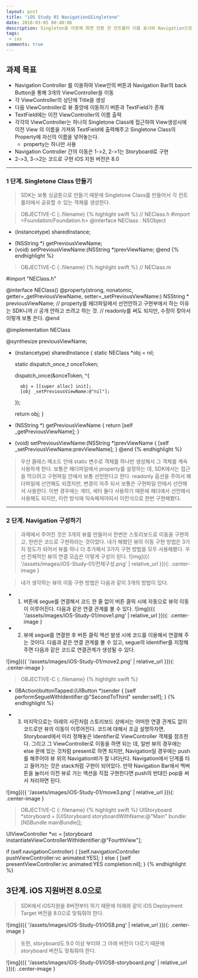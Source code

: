 ```yaml
---
layout: post
title: "iOS Study 01 Navigation&Singletone"
date: 2018-03-05 00:40:06
description: Singleton을 이용해 화면 전환 전 컨트롤러 이름 표시와 Navigation으로 화면 전환해보기
tags: 
 - ios
comments: true
---
```


## 과제 목표 

- Navigation Controller 를 이용하여 View안의 버튼과 Navigation Bar의 back Button을 통해 3개의 ViewController을 이동
- 각 ViewController의 상단에 Title을 생성
- 다음 ViewController로 뷰 중앙에 이동하기 버튼과 TextField가 존재
- TextField에는 이전 ViewController의 이름 출력
- 각각의 ViewController는 하나의 Singletone Class에 접근하여 View생성시에 이전 View 의 이름을 가져와 TextField에 출력해주고 Singletone Class의 Property에 자신의 이름을 넣어놓는다.
	- property는 하나만 사용
- Navigation Controller 간의 이동은 1->2, 2->1는 Storyboard로 구현
- 2->3, 3->2는 코드로 구현
iOS 지원 버전은 8.0

---


### 1 단계. Singletone Class 만들기

> SDK는 보통 싱글톤으로 만들기 때문에 Singletone Class를 만들어서 각 컨트롤러에서 공유할 수 있는 객체를 생성한다.

>OBJECTIVE-C
{:.filename}
{% highlight swift %}
// NEClass.h
#import <Foundation/Foundation.h>
@interface NEClass : NSObject
+ (instancetype) sharedInstance;
- (NSString *) getPreviousViewName;
- (void) setPreviousViewName:(NSString *)prevViewName;
@end
{% endhighlight %}

>OBJECTIVE-C
{:.filename}
{% highlight swift %}
// NEClass.m

#import "NEClass.h"

@interface NEClass()
@property(strong, nonatomic, getter=_getPreviousViewName, setter=_setPreviousViewName:) NSString * previousViewName;
// property를 헤더파일에서 선언안하고 구현부에서 하는 이유는 SDK니까
// 공개 안하고 쓰려고 하는 것.
// readonly를 써도 되지만, 수정이 잦아서 이렇게 보통 쓴다.
@end

@implementation NEClass

@synthesize previousViewName;

+ (instancetype) sharedInstance {
    static NEClass *obj = nil;
    
    static dispatch_once_t onceToken;
    
    dispatch_once(&onceToken, ^{
        
        obj = [[super alloc] init];
        [obj _setPreviousViewName:@"nil"];
    });
    
    return obj;
}

- (NSString *) getPreviousViewName {
    return [self _getPreviousViewName];
}

- (void) setPreviousViewName:(NSString *)prevViewName {
    [self _setPreviousViewName:prevViewName];
}
@end
{% endhighlight %}

> 우선 클래스 메소드 안에 static 변수로 객체를 하나만 생성해서 그 객체를 계속 사용하게 한다.
보통은 헤더파일에서 property를 설정하는 데, SDK에서는 접근을 막으려고 구현파일 안에서 보통 선언한다고 한다. readonly 옵션을 주어서 헤더파일에 선언해도 되겠지만, 변경이 자주 되서 보통은 구현파일 안에서 선언해서 사용한다. 이번 경우에는 게터, 세터 둘다 사용하기 때문에 헤더에서 선언해서 사용해도 되지만, 이런 방식에 익숙해져야되서 이런식으로 한번 구현해봤다.

---

### 2 단계. Navigation 구성하기

> 과제에서 주어진 것은 3개의 뷰를 만들어서 한번은 스토리보드로 이동을 구현하고, 한번은 코드로 구현하라는 것이었다. 내가 해봤던 뷰의 이동 구현 방법은 3가지 정도가 되어서 뷰를 하나 더 추가해서 3가지 구현 방법을 모두 사용해봤다. 우선 전체적인 뷰의 연결 모습은 이렇게 구성이 된다.
>![img]({{ '/assets/images/iOS-Study-01/전체구성.png' | relative_url }}){: .center-image }

> 내가 생각하는 뷰의 이동 구현 방법은 다음과 같이 3개의 방법이 있다.

- 1. 버튼에 segue를 연결해서 코드 한 줄 없이 버튼 클릭 시에 자동으로 뷰의 이동이 이루어진다. 다음과 같은 연결 관계를 볼 수 있다.
![img]({{ '/assets/images/iOS-Study-01/move1.png' | relative_url }}){: .center-image }

- 2. 뷰에 segue를 연결한 후 버튼 클릭 액션 발생 시에 코드를 이용해서 연결해 주는 것이다. 다음과 같은 연결 관계를 볼 수 있고, segue의 Identifier를 지정해주면 다음과 같은 코드로 연결관계가 생성될 수 있다.

![img]({{ '/assets/images/iOS-Study-01/move2.png' | relative_url }}){: .center-image }

>OBJECTIVE-C
{:.filename}
{% highlight swift %}
- (IBAction)buttonTapped:(UIButton *)sender {
    [self performSegueWithIdentifier:@"SecondToThird" sender:self];
}
{% endhighlight %}

- 3. 마지막으로는 아래의 사진처럼 스토리보드 상에서는 어떠한 연결 관계도 없이 코드로만 뷰의 이동이 이루어진다. 코드에 대해서 조금 설명하자면, Storyboard에서 미리 정해놓은 Identifier로 ViewController 객체를 참조한다. 그리고 그 ViewController로 이동을 하면 되는 데, 일반 뷰의 경우에는 else 문에 있는 것처럼 present로 하면 되지만, Navigation일 경우에는 push를 해주어야 뷰 위의 Navigation바가 잘 나타난다. Navigation에서 단계를 타고 들어가는 것은 stack처럼 구현이 되어있다. 만약 Navigation Bar에서 백버튼을 눌러서 이전 뷰로 가는 액션을 직접 구현한다면 push의 반대인 pop을 써서 처리하면 된다.

![img]({{ '/assets/images/iOS-Study-01/move3.png' | relative_url }}){: .center-image }

>OBJECTIVE-C
{:.filename}
{% highlight swift %}
UIStoryboard *storyboard = [UIStoryboard storyboardWithName:@"Main" bundle:[NSBundle mainBundle]];

UIViewController *vc = [storyboard instantiateViewControllerWithIdentifier:@"FourthView"];

if (self.navigationController) {
    [self.navigationController pushViewController:vc animated:YES];
} else {
    [self presentViewController:vc animated:YES completion:nil];
}
{% endhighlight %}


## 3단계. iOS 지원버전 8.0으로

> SDK에서 iOS지원을 8버전부터 하기 때문에 아래와 같이 iOS Deployment Target 버전을 8.0으로 맞춰줘야 한다.

![img]({{ '/assets/images/iOS-Study-01/iOS8.png' | relative_url }}){: .center-image }

> 또한, storyboard도 9.0 이상 부터와 그 아래 버전이 다르기 때문에 storyboard 버전도 맞춰줘야 한다.

![img]({{ '/assets/images/iOS-Study-01/iOS8-storyboard.png' | relative_url }}){: .center-image }
